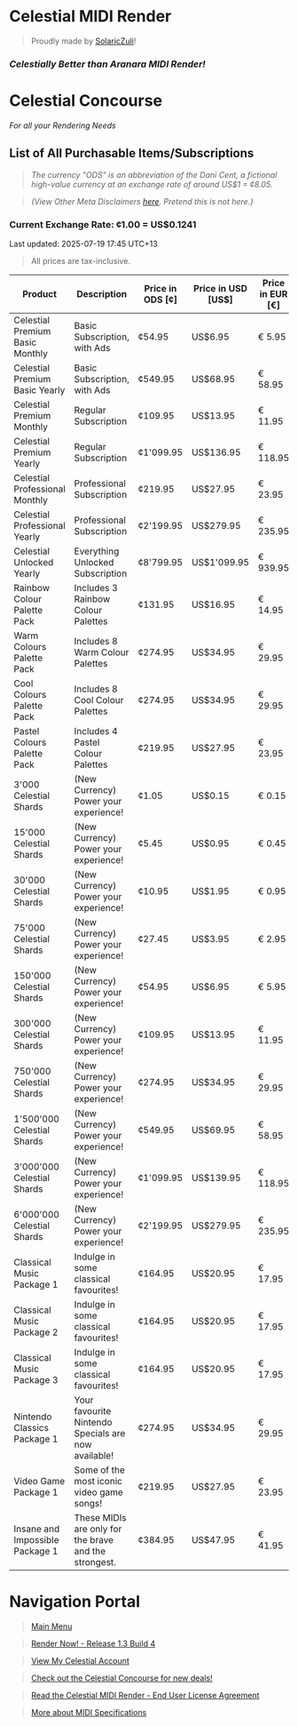 # Celestial MIDI Render
> Proudly made by [SolaricZuli]()!

### *Celestially Better than Aranara MIDI Render!*

# Celestial Concourse
*For all your Rendering Needs*

## List of All Purchasable Items/Subscriptions

> *The currency "ODS" is an abbreviation of the Dani Cent, a fictional high-value currency at an exchange rate of around US$1 = ¢8.05.*

> *(View Other Meta Disclaimers [here](https://daniferous.github.io/CelestialMIDIRender/meta/). Pretend this is not here.)*

### Current Exchange Rate: ¢1.00 = US$0.1241
Last updated: 2025-07-19 17:45 UTC+13
>All prices are tax-inclusive.

| Product                           | Description                                           | Price in ODS [¢]  | Price in USD [US$] | Price in EUR [€] | Price in GBP [£] | Price in PHP [₱] | Price in JPY [¥] |
|-----------------------------------|-------------------------------------------------------|-------------------|--------------------|------------------|------------------|------------------|------------------|
| Celestial Premium Basic Monthly   | Basic Subscription, with Ads                          |  ¢54.95           |  US$6.95           |  € 5.95          |  £5.95           |  ₱399            |  ¥1'100          |
| Celestial Premium Basic Yearly    | Basic Subscription, with Ads                          |  ¢549.95          |  US$68.95          |  € 58.95         |  £50.95          |  ₱3'999          |  ¥10'500         |
| Celestial Premium Monthly         | Regular Subscription                                  |  ¢109.95          |  US$13.95          |  € 11.95         |  £10.95          |  ₱789            |  ¥2'200          |
| Celestial Premium Yearly          | Regular Subscription                                  |  ¢1'099.95        |  US$136.95         |  € 118.95        |  £101.95         |  ₱7'899          |  ¥21'000         |
| Celestial Professional Monthly    | Professional Subscription                             |  ¢219.95          |  US$27.95          |  € 23.95         |  £21.95          |  ₱1'559          |  ¥4'200          |
| Celestial Professional Yearly     | Professional Subscription                             |  ¢2'199.95        |  US$279.95         |  € 235.95        |  £210.95         |  ₱15'599         |  ¥42'000         |
| Celestial Unlocked Yearly         | Everything Unlocked Subscription                      |  ¢8'799.95        |  US$1'099.95       |  € 939.95        |  £815.95         |  ₱62'299         |  ¥168'000        |
| Rainbow Colour Palette Pack       | Includes 3 Rainbow Colour Palettes                    |  ¢131.95          |  US$16.95          |  € 14.95         |  £12.95          |  ₱999            |  ¥2'500          |
| Warm Colours Palette Pack         | Includes 8 Warm Colour Palettes                       |  ¢274.95          |  US$34.95          |  € 29.95         |  £25.95          |  ₱1'999          |  ¥5'500          |
| Cool Colours Palette Pack         | Includes 8 Cool Colour Palettes                       |  ¢274.95          |  US$34.95          |  € 29.95         |  £25.95          |  ₱1'999          |  ¥5'500          |
| Pastel Colours Palette Pack       | Includes 4 Pastel Colour Palettes                     |  ¢219.95          |  US$27.95          |  € 23.95         |  £20.95          |  ₱1'599          |  ¥4'200          |
| 3'000 Celestial Shards            | (New Currency) Power your experience!                 |  ¢1.05            |  US$0.15           |  € 0.15          |  £0.15           |  ₱9              |  ¥20             |
| 15'000 Celestial Shards           | (New Currency) Power your experience!                 |  ¢5.45            |  US$0.95           |  € 0.45          |  £0.45           |  ₱39             |  ¥100            |
| 30'000 Celestial Shards           | (New Currency) Power your experience!                 |  ¢10.95           |  US$1.95           |  € 0.95          |  £0.95           |  ₱79             |  ¥200            |
| 75'000 Celestial Shards           | (New Currency) Power your experience!                 |  ¢27.45           |  US$3.95           |  € 2.95          |  £2.95           |  ₱199            |  ¥500            |
| 150'000 Celestial Shards          | (New Currency) Power your experience!                 |  ¢54.95           |  US$6.95           |  € 5.95          |  £5.95           |  ₱389            |  ¥1'100          |
| 300'000 Celestial Shards          | (New Currency) Power your experience!                 |  ¢109.95          |  US$13.95          |  € 11.95         |  £10.95          |  ₱789            |  ¥2'200          |
| 750'000 Celestial Shards          | (New Currency) Power your experience!                 |  ¢274.95          |  US$34.95          |  € 29.95         |  £25.95          |  ₱1'999          |  ¥5'500          |
| 1'500'000 Celestial Shards        | (New Currency) Power your experience!                 |  ¢549.95          |  US$69.95          |  € 58.95         |  £50.95          |  ₱3'999          |  ¥10'500         |
| 3'000'000 Celestial Shards        | (New Currency) Power your experience!                 |  ¢1'099.95        |  US$139.95         |  € 118.95        |  £101.95         |  ₱7'899          |  ¥21'000         |
| 6'000'000 Celestial Shards        | (New Currency) Power your experience!                 |  ¢2'199.95        |  US$279.95         |  € 235.95        |  £210.95         |  ₱15'599         |  ¥42'000         |
| Classical Music Package 1         | Indulge in some classical favourites!                 |  ¢164.95          |  US$20.95          |  € 17.95         |  £15.95          |  ₱1'199          |  ¥3'100          |
| Classical Music Package 2         | Indulge in some classical favourites!                 |  ¢164.95          |  US$20.95          |  € 17.95         |  £15.95          |  ₱1'199          |  ¥3'100          |
| Classical Music Package 3         | Indulge in some classical favourites!                 |  ¢164.95          |  US$20.95          |  € 17.95         |  £15.95          |  ₱1'199          |  ¥3'100          |
| Nintendo Classics Package 1       | Your favourite Nintendo Specials are now available!   |  ¢274.95          |  US$34.95          |  € 29.95         |  £25.95          |  ₱1'999          |  ¥5'500          |
| Video Game Package 1              | Some of the most iconic video game songs!             |  ¢219.95          |  US$27.95          |  € 23.95         |  £20.95          |  ₱1'599          |  ¥4'200          |
| Insane and Impossible Package 1   | These MIDIs are only for the brave and the strongest. |  ¢384.95          |  US$47.95          |  € 41.95         |  £35.95          |  ₱2'799          |  ¥7'500          |

# Navigation Portal
> [Main Menu](https://daniferous.github.io/CelestialMIDIRender/)

> [Render Now! - Release 1.3 Build 4](https://daniferous.github.io/CelestialMIDIRender/render/CMR%20Release%201.3.html)

> [View My Celestial Account](https://daniferous.github.io/CelestialMIDIRender/account)

> [Check out the Celestial Concourse for new deals!](https://daniferous.github.io/CelestialMIDIRender/concourse)

> [Read the Celestial MIDI Render - End User License Agreement](https://daniferous.github.io/CelestialMIDIRender/EULA/)

> [More about MIDI Specifications](https://daniferous.github.io/CelestialMIDIRender/specs/)